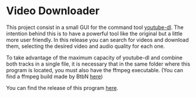 # Video Downloader

This project consist in a small GUI for the command tool [youtube-dl](https://github.com/ytdl-org/youtube-dl).
The intention behind this is to have a powerful tool like the original but a little more user friendly.
In this release you can search for videos and download them, selecting the desired video and audio quality for each one.

To take advantage of the maximum capacity of youtube-dl and combine both tracks in a single file,
it is necessary that in the same folder where this program is located, you must also have the ffmpeg executable.
(You can find a ffmpeg build made by BtbN [here](https://github.com/BtbN/FFmpeg-Builds/releases))

You can find the release of this program [here](https://github.com/TheNeoDriver/video-downloader-python/releases).
